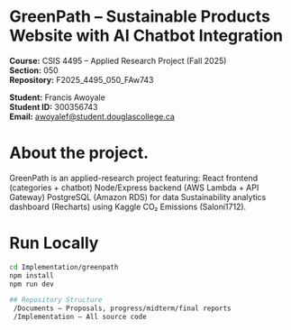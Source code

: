 # GreenPath – Sustainable Products Website with AI Chatbot Integration

**Course:** CSIS 4495 – Applied Research Project (Fall 2025)  
**Section:** 050  
**Repository:** F2025_4495_050_FAw743

**Student:** Francis Awoyale  
**Student ID:** 300356743  
**Email:** awoyalef@student.douglascollege.ca

# About the project.
GreenPath is an applied-research project featuring:
React frontend (categories + chatbot)
Node/Express backend (AWS Lambda + API Gateway)
PostgreSQL (Amazon RDS) for data
Sustainability analytics dashboard (Recharts) using Kaggle CO₂ Emissions (Saloni1712).

# Run Locally
```bash
cd Implementation/greenpath
npm install
npm run dev

## Repository Structure
 /Documents – Proposals, progress/midterm/final reports
 /Implementation – All source code

